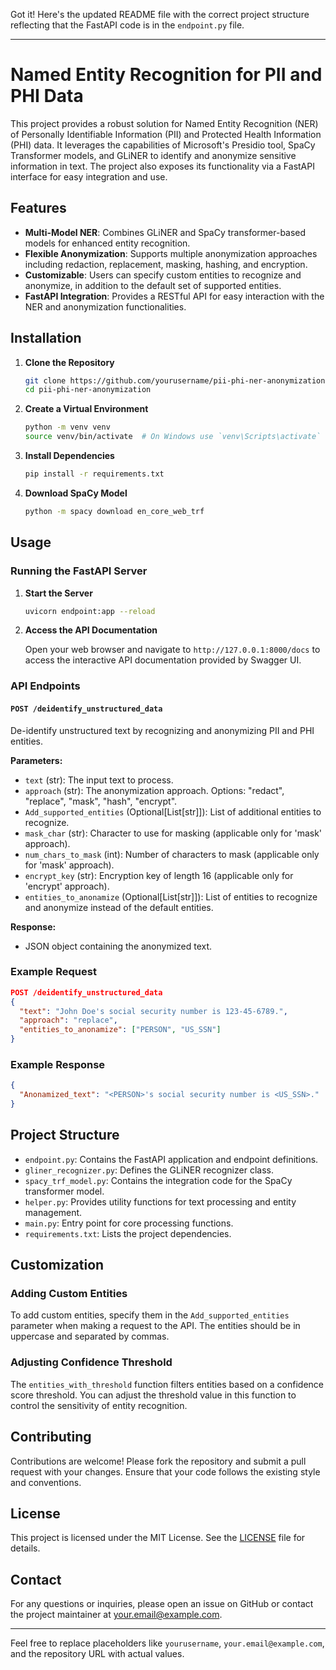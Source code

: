 Got it! Here's the updated README file with the correct project structure reflecting that the FastAPI code is in the `endpoint.py` file.

---

# Named Entity Recognition for PII and PHI Data

This project provides a robust solution for Named Entity Recognition (NER) of Personally Identifiable Information (PII) and Protected Health Information (PHI) data. It leverages the capabilities of Microsoft's Presidio tool, SpaCy Transformer models, and GLiNER to identify and anonymize sensitive information in text. The project also exposes its functionality via a FastAPI interface for easy integration and use.

## Features

- **Multi-Model NER**: Combines GLiNER and SpaCy transformer-based models for enhanced entity recognition.
- **Flexible Anonymization**: Supports multiple anonymization approaches including redaction, replacement, masking, hashing, and encryption.
- **Customizable**: Users can specify custom entities to recognize and anonymize, in addition to the default set of supported entities.
- **FastAPI Integration**: Provides a RESTful API for easy interaction with the NER and anonymization functionalities.

## Installation

1. **Clone the Repository**

    ```bash
    git clone https://github.com/yourusername/pii-phi-ner-anonymization.git
    cd pii-phi-ner-anonymization
    ```

2. **Create a Virtual Environment**

    ```bash
    python -m venv venv
    source venv/bin/activate  # On Windows use `venv\Scripts\activate`
    ```

3. **Install Dependencies**

    ```bash
    pip install -r requirements.txt
    ```

4. **Download SpaCy Model**

    ```bash
    python -m spacy download en_core_web_trf
    ```

## Usage

### Running the FastAPI Server

1. **Start the Server**

    ```bash
    uvicorn endpoint:app --reload
    ```

2. **Access the API Documentation**

    Open your web browser and navigate to `http://127.0.0.1:8000/docs` to access the interactive API documentation provided by Swagger UI.

### API Endpoints

#### `POST /deidentify_unstructured_data`

De-identify unstructured text by recognizing and anonymizing PII and PHI entities.

**Parameters:**
- `text` (str): The input text to process.
- `approach` (str): The anonymization approach. Options: "redact", "replace", "mask", "hash", "encrypt".
- `Add_supported_entities` (Optional[List[str]]): List of additional entities to recognize.
- `mask_char` (str): Character to use for masking (applicable only for 'mask' approach).
- `num_chars_to_mask` (int): Number of characters to mask (applicable only for 'mask' approach).
- `encrypt_key` (str): Encryption key of length 16 (applicable only for 'encrypt' approach).
- `entities_to_anonamize` (Optional[List[str]]): List of entities to recognize and anonymize instead of the default entities.

**Response:**
- JSON object containing the anonymized text.

### Example Request

```json
POST /deidentify_unstructured_data
{
  "text": "John Doe's social security number is 123-45-6789.",
  "approach": "replace",
  "entities_to_anonamize": ["PERSON", "US_SSN"]
}
```

### Example Response

```json
{
  "Anonamized_text": "<PERSON>'s social security number is <US_SSN>."
}
```

## Project Structure

- `endpoint.py`: Contains the FastAPI application and endpoint definitions.
- `gliner_recognizer.py`: Defines the GLiNER recognizer class.
- `spacy_trf_model.py`: Contains the integration code for the SpaCy transformer model.
- `helper.py`: Provides utility functions for text processing and entity management.
- `main.py`: Entry point for core processing functions.
- `requirements.txt`: Lists the project dependencies.

## Customization

### Adding Custom Entities

To add custom entities, specify them in the `Add_supported_entities` parameter when making a request to the API. The entities should be in uppercase and separated by commas.

### Adjusting Confidence Threshold

The `entities_with_threshold` function filters entities based on a confidence score threshold. You can adjust the threshold value in this function to control the sensitivity of entity recognition.

## Contributing

Contributions are welcome! Please fork the repository and submit a pull request with your changes. Ensure that your code follows the existing style and conventions.

## License

This project is licensed under the MIT License. See the [LICENSE](LICENSE) file for details.

## Contact

For any questions or inquiries, please open an issue on GitHub or contact the project maintainer at [your.email@example.com](mailto:your.email@example.com).

---

Feel free to replace placeholders like `yourusername`, `your.email@example.com`, and the repository URL with actual values.
